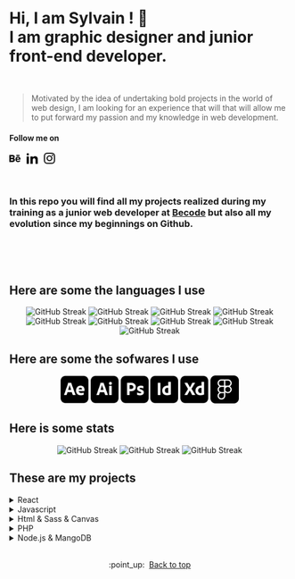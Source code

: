 # Hi, I am Sylvain ! :vulcan_salute:<br>I am graphic designer and junior front-end developer.
<br>

> Motivated by the idea of undertaking bold projects in the world of web
> design, I am looking for an experience that will that will allow me to
> put forward my passion and my knowledge in web development.


#### Follow me on
<p align="left">
 <a href="https://www.behance.net/Valvassori"><img height="20px" src="./icons/behance.svg" alt="icon figma"></a>&ensp;
 <a href="https://www.linkedin.com/in/sylvain-valvassori/"><img height="20px" src="./icons/linkedin.svg" alt="icon figma"></a>&ensp;
 <a href="https://www.instagram.com/valvasyl/"><img height="20px" src="./icons/instagram.svg" alt="icon figma"></a>
</p>

<br>

### In this repo you will find all my projects realized during my training as a junior web developer at [Becode](https://becode.org/) but also all my evolution since my beginnings on Github.
<br>
<br>

<br>

## Here are some the languages I use 

<p align="center">
 <img  src="https://img.shields.io/badge/JavaScript-black?style=for-the-badge&logo=javascript&logoColor=white" alt="GitHub Streak">
 <img  src="https://img.shields.io/badge/HTML5-black?style=for-the-badge&logo=html5&logoColor=white" alt="GitHub Streak">
 <img  src="https://img.shields.io/badge/CSS3-black?style=for-the-badge&logo=css3&logoColor=white" alt="GitHub Streak">
 <img  src="https://img.shields.io/badge/Sass-black?style=for-the-badge&logo=sass&logoColor=white" alt="GitHub Streak">
 <img  src="https://img.shields.io/badge/React-black?style=for-the-badge&logo=react&logoColor=white" alt="GitHub Streak">
 <img src="https://img.shields.io/badge/Node.js-black?style=for-the-badge&logo=node.js&logoColor=white" alt="GitHub Streak">
 <img src="https://img.shields.io/badge/PHP-black?style=for-the-badge&logo=php&logoColor=white" alt="GitHub Streak">
 <img src="https://img.shields.io/badge/MongoDB-black?style=for-the-badge&logo=mongodb&logoColor=white" alt="GitHub Streak">
 <img src="https://img.shields.io/badge/MySQL-black?style=for-the-badge&logo=mysql&logoColor=white" alt="GitHub Streak">
</p>

## Here are some the sofwares I use 

<p align="center">
 <img height="50px" src="./icons/after-effects.png" alt="icon adobe">
 <img height="50px" src="./icons/illustrator.png" alt="icon adobe">
 <img height="50px" src="./icons/photoshop.png" alt="icon adobe">
 <img height="50px" src="./icons/indesign.png" alt="icon adobe">
 <img height="50px" src="./icons/xd.png" alt="icon adobe">
 <img height="50px" src="./icons/figma.png" alt="icon figma">
</p>

## Here is some stats

<p align="center">
<img height="150px" src="https://github-readme-stats.vercel.app/api?username=Sylvain-Valvassori&show_icons=true&theme=react" alt="GitHub Streak">
<img height="150px" src="https://github-readme-stats.vercel.app/api/top-langs/?username=Sylvain-Valvassori&layout=compact&theme=react" alt="GitHub Streak">
<img height="200px" src="https://github-readme-streak-stats.herokuapp.com?user=Sylvain-Valvassori&theme=react&hide_border=true&ring=FFFFFF" alt="GitHub Streak">
</p>


## These are my projects
 
<details><summary>React</summary>
    <p>
        <table align="center">
            <tr align="center">
                <th width="400px"> Name </th>
                <th width="400px"> Link </th>
                <th width="400px"> Last release </th>
            </tr>
            <tr align="center">
                <td>🔥 React movie</td>
                <td>
                    <a href="https://github.com/Sylvain-Valvassori/react-movie">Repo</a> /
                    <a href="https://sylvain-valvassori.github.io/react-movie/">Site</a>
                </td>
                <td>25/01/2022</td>
            </tr>
         <tr align="center">
                <td>🔥 Woodstock</td>
                <td>
                    <a href="https://github.com/Sylvain-Valvassori/woodstock">Repo</a> /
                    <a href="https://sylvain-valvassori.github.io/woodstock/">Site</a>
                </td>
                <td>13/01/2022</td>
            </tr>
        </table>
    </p>
</details>
<details><summary>Javascript</summary>
    <p>
        <table align="center">
            <tr align="center">
                <th width="400px"> Name </th>
                <th width="400px"> Link </th>
                <th width="400px"> Last release </th>
            </tr>
            <tr align="center">
                <td> Quote Random</td>
                <td>
                    <a href="https://github.com/Sylvain-Valvassori/Quote-random">Repo</a> /
                    <a href="https://sylvain-valvassori.github.io/Quote-random/">Site</a>
                </td>
                <td>13/01/2022</td>
            </tr>
        </table>
    </p>
</details>
<details><summary>Html & Sass & Canvas</summary>
<p>
   <table align="center">
         <tr align="center">
           <th width="400px"> Name </th>
           <th width="400px"> Link </th>
           <th width="400px"> Last release </th>
       </tr>
       <tr align="center">
           <td>🔥 Ghost clicker</td>
           <td>
               <a href="https://github.com/WilliamLoey/Cookie-Clicker">Repo</a> /
               <a href="https://williamloey.github.io/Cookie-Clicker/">Site</a>
           </td>
           <td>20/10/2021</td>
       </tr>
       <tr align="center">
           <td> Pew Pew</td>
           <td>
               <a href="https://github.com/Sylvain-Valvassori/Pew-Pew">Repo</a> /
               <a href="https://sylvain-valvassori.github.io/Pew-Pew/">Site</a>
           </td>
           <td>15/10/2021</td>
       </tr>
       <tr align="center">
           <td> Hangman</td>
           <td>
               <a href="https://github.com/Sylvain-Valvassori/Hangman">Repo</a> /
               <a href="https://sylvain-valvassori.github.io/Hangman/">Site</a>
           </td>
           <td>01/10/2021</td>
       </tr>
       <tr align="center">
           <td> Bounce balls</td>
           <td>
               <a href="https://github.com/Sylvain-Valvassori/Bounce-Balls">Repo</a> /
               <a href="https://sylvain-valvassori.github.io/Bounce-Balls/">Site</a>
           </td>
           <td>02/09/2021</td>
       </tr>
       <tr align="center">
           <td> Star Wars</td>
           <td>
               <a href="https://github.com/Sylvain-Valvassori/Star-Wars-crawl">Repo</a> /
               <a href="https://sylvain-valvassori.github.io/Star-Wars-crawl/">Site</a>
           </td>
           <td>08/09/2021</td>
       </tr>
       <tr align="center">
           <td> Sass Card</td>
           <td>
               <a href="https://github.com/Sylvain-Valvassori/Sass-Card">Repo</a> /
               <a href="https://sylvain-valvassori.github.io/Sass-Card/">Site</a>
           </td>
           <td>03/09/2021</td>
       </tr>
       <tr align="center">
           <td> Play Sass</td>
           <td>
               <a href="https://github.com/Sylvain-Valvassori/Play-Sass">Repo</a> /
               <a href="https://sylvain-valvassori.github.io/Play-Sass/">Site</a>
           </td>
           <td>02/09/2021</td>
       </tr>
       <tr align="center">
           <td> My resume with css grid</td>
           <td>
               <a href="https://github.com/Sylvain-Valvassori/My-CV">Repo</a> /
               <a href="https://sylvain-valvassori.github.io/My-CV/">Site</a>
           </td>
           <td>01/09/2021</td>
       </tr>
       <tr align="center">
           <td>🔥 Active collab clone</td>
           <td>
               <a href="https://github.com/Sylvain-Valvassori/Active-collab-clone">Repo</a> /
               <a href="https://sylvain-valvassori.github.io/Active-collab-clone/">Site</a>
           </td>
           <td>28/08/2021</td>
       </tr>
   </table>
</p>
</details>
<details><summary>PHP</summary>
    <p>
        <table align="center">
            <tr align="center">
                <th width="400px"> Name </th>
                <th width="400px"> Link </th>
                <th width="400px"> Last release </th>
            </tr>
            <tr align="center">
                <td>🔥 Cogip</td>
                <td>
                    <a href="https://github.com/Sylvain-Valvassori/Cogip">Repo</a> /
                    <a href="#">Site</a>
                </td>
                <td>10/12/2021</td>
            </tr>
            <tr align="center">
                <td> Challenge Form</td>
                <td>
                    <a href="https://github.com/Sylvain-Valvassori/Challenge-Form">Repo</a> /
                    <a href="#">Site</a>
                </td>
                <td>19/11/2021</td>
            </tr>
        </table>
    </p>
</details>
<details><summary>Node.js & MangoDB</summary>
    <p>
        <table align="center">
            <tr align="center">
                <th width="400px"> Name </th>
                <th width="400px"> Link </th>
                <th width="400px"> Last release </th>
            </tr>
            <tr align="center">
                <td>🔥 Chat room</td>
                <td>
                    <a href="https://github.com/SalukiMakingCode/chat-Node">Repo</a> /
                    <a href="#">Site</a>
                </td>
                <td>24/12/2021</td>
            </tr>
        </table>
    </p>
</details>
 
<br>


 
<p align="center">:point_up:&nbsp; <a href="#top">Back to top</a></p>
